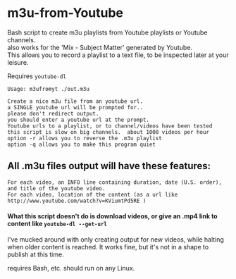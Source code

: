 # m3u-from-Youtube
Bash script to create m3u playlists from Youtube playlists or Youtube channels.    
also works for the 'Mix - Subject Matter' generated by Youtube.    
This allows you to record a playlist to a text file, to be inspected later at your leisure.

Requires `youtube-dl`

    Usage: m3ufromyt ./out.m3u

    Create a nice m3u file from an youtube url.
    a SINGLE youtube url will be prompted for..
    please don't redirect output.
    you should enter a youtube url at the prompt.
    Youtube urls to a playlist, or to channel/videos have been tested
    this script is slow on big channels.  about 1000 videos per hour
    option -r allows you to reverse the .m3u playlist
    option -q allows you to make this program quiet
    
## All .m3u files output will have these features: 
    For each video, an INFO line containing duration, date (U.S. order), and title of the youtube video.
    For each video, location of the content (as a url like http://www.youtube.com/watch?v=KViumtPd5RE ) 
    
#### What this script doesn't do is download videos, or give an .mp4 link to content like `youtube-dl --get-url`

I've mucked around with only creating output for new videos, while halting when older content is reached.   It works fine, but it's not in a shape to publish at this time. 

requires Bash, etc. should run on any Linux. 
